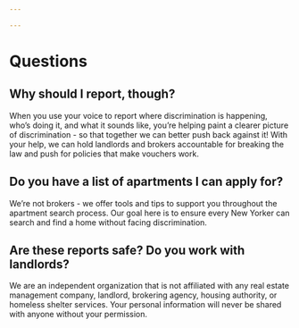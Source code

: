 ```yaml
---

---
```

<h1>Questions</h1> <h2 class="faq">Why should I report, though? <i class="fal fa-chevron-circle-down" style="color: #f123c3;"></i></h2> <p>When you use your voice to report where discrimination is happening, who’s doing it, and what it sounds like, you’re helping paint a clearer picture of discrimination - so that together we can better push back against it! With your help, we can hold landlords and brokers accountable for breaking the law and push for policies that make vouchers work.</p> <h2 class="faq">Do you have a list of apartments I can apply for? <i class="fal fa-chevron-circle-down" style="color: #f123c3;"></i></h2> <p>We’re not brokers - we offer tools and tips to support you throughout the apartment search process. Our goal here is to ensure every New Yorker can search and find a home without facing discrimination.</p> <h2 class="faq">Are these reports safe? Do you work with landlords? <i class="fal fa-chevron-circle-down" style="color: #f123c3;"></i></h2> <p>We are an independent organization that is not affiliated with any real estate management company, landlord, brokering agency, housing authority, or homeless shelter services. Your personal information will never be shared with anyone without your permission.</p>